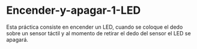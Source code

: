 # Encender-y-apagar-1-LED
Esta práctica consiste en encender un LED, cuando se coloque el dedo sobre un sensor táctil y al momento de retirar el dedo del sensor el LED se apagará.
